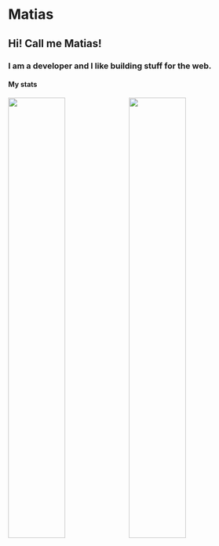 # Matias
## Hi! Call me Matias! 
### I am a developer and I like building stuff for the web.
#### My stats

<img width="48%" src="https://github-readme-stats.vercel.app/api?username=matias2018&show_icons=true&theme=tokyonight"/>
<img width="48%" src="https://github-readme-stats-sigma-five.vercel.app/api/top-langs/?username=matias2018&show_icons=true&theme=tokyonight"/>

<!--START_SECTION:activity-->

